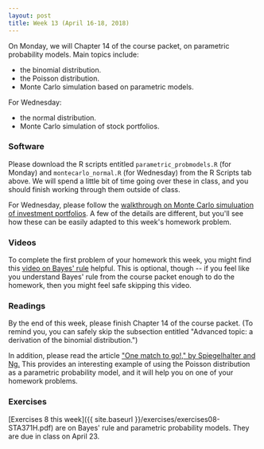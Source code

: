 ```yaml
---
layout: post
title: Week 13 (April 16-18, 2018)
---
```




On Monday, we will Chapter 14 of the course packet, on parametric probability models.  Main topics include:  
- the binomial distribution.  
- the Poisson distribution.   
- Monte Carlo simulation based on parametric models.  

For Wednesday:   
- the normal distribution.   
- Monte Carlo simulation of stock portfolios.   
  


### Software

Please download the R scripts entitled `parametric_probmodels.R` (for Monday) and `montecarlo_normal.R` (for Wednesday) from the R Scripts tab above.  We will spend a little bit of time going over these in class, and you should finish working through them outside of class.   

For Wednesday, please follow the [walkthrough on Monte Carlo simuluation of investment portfolios](https://github.com/jgscott/learnR/blob/master/montecarlo/montecarlo_intro.md).  A few of the details are different, but you'll see how these can be easily adapted to this week's homework problem.  


### Videos

To complete the first problem of your homework this week, you might find this [video on Bayes' rule](https://www.youtube.com/watch?v=uPXz0_Vf2T4) helpful.  This is optional, though -- if you feel like you understand Bayes' rule from the course packet enough to do the homework, then you might feel safe skipping this video.  

### Readings

By the end of this week, please finish Chapter 14 of the course packet.  (To remind you, you can safely skip the subsection entitled "Advanced topic: a derivation of the binomial distribution.")  

In addition, please read the article ["One match to go!," by Spiegelhalter and Ng.](http://faculty.chicagobooth.edu/nicholas.polson/teaching/41000/speigelhalter-epl.pdf)  This provides an interesting example of using the Poisson distribution as a parametric probability model, and it will help you on one of your homework problems.


### Exercises  

[Exercises 8 this week]({{ site.baseurl }}/exercises/exercises08-STA371H.pdf) are on Bayes' rule and parametric probability models.   They are due in class on April 23.  




